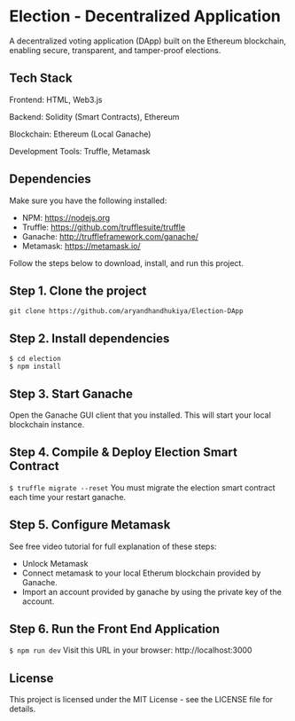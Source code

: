 
# Election - Decentralized Application
A decentralized voting application (DApp) built on the Ethereum blockchain, enabling secure, transparent, and tamper-proof elections.

## Tech Stack

Frontend: HTML, Web3.js

Backend: Solidity (Smart Contracts), Ethereum

Blockchain: Ethereum (Local Ganache)

Development Tools: Truffle, Metamask

## Dependencies
Make sure you have the following installed:
- NPM: https://nodejs.org
- Truffle: https://github.com/trufflesuite/truffle
- Ganache: http://truffleframework.com/ganache/
- Metamask: https://metamask.io/


Follow the steps below to download, install, and run this project.
## Step 1. Clone the project
`git clone https://github.com/aryandhandhukiya/Election-DApp`

## Step 2. Install dependencies
```
$ cd election
$ npm install
```
## Step 3. Start Ganache
Open the Ganache GUI client that you installed. This will start your local blockchain instance.


## Step 4. Compile & Deploy Election Smart Contract
`$ truffle migrate --reset`
You must migrate the election smart contract each time your restart ganache.

## Step 5. Configure Metamask
See free video tutorial for full explanation of these steps:
- Unlock Metamask
- Connect metamask to your local Etherum blockchain provided by Ganache.
- Import an account provided by ganache by using the private key of the account.

## Step 6. Run the Front End Application
`$ npm run dev`
Visit this URL in your browser: http://localhost:3000

## License
This project is licensed under the MIT License - see the LICENSE file for details.
